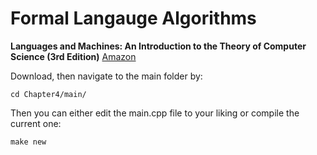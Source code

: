 # Formal Langauge Algorithms

**Languages and Machines: An Introduction to the Theory of Computer Science (3rd Edition)** [Amazon](http://www.amazon.com/Languages-Machines-Introduction-Computer-Science/dp/0321322215)

Download, then navigate to the main folder by:

    cd Chapter4/main/
   
Then you can either edit the main.cpp file to your liking or compile the current one:

    make new
